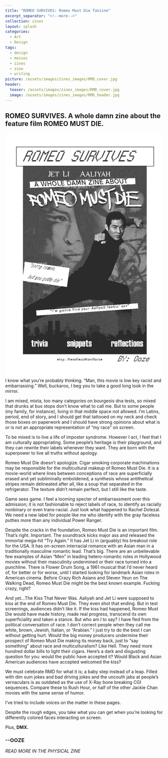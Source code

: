 ```yaml
---
title: "ROMEO SURVIVES: Romeo Must Die fanzine"
excerpt_separator: "<!--more-->"
collection: zines
layout: splash
categories:
  - Art
  - Design
tags:
  - design
  - movies
  - zines
  - zine
  - writing
picture: /assets/images/zines_images/RMD_cover.jpg
header:
  teaser: /assets/images/zines_images/RMD_cover.jpg
  image: /assets/images/zines_images/RMD_header.jpg
---
```

## ROMEO SURVIVES. A whole damn zine about the feature film ROMEO MUST DIE.  

<div class="image-container">
  <img src="/assets/images/zines_images/RMD_cover.jpg" alt="cover of the zine">
</div>
I know what you’re probably thinking. “Man, this movie is low key racist and embarrassing.” Well, buckaroo, I beg you to take a good long look in the mirror.

I am mixed, mixta,  too many categories on bourgeois dna tests, so mixed that drunks at bus stops don’t know what to call me. But to some  people (my  family, for instance), living in that middle space not allowed. I’m Latinx, period, end of story, and I should get that tattooed on my neck and check those boxes on paperwork and I should have strong opinions about what is or is not an appropriate representation of “my race” on screen. 

To be mixed is to live a life of imposter syndrome. However I act, I feel that I am culturally appropriating.  Some people’s heritage is their playground, and they can rewrite their labels whenever they want. They are born with the superpower to live all truths without apology.      

Romeo Must Die doesn’t apologize. Cigar smoking corporate machinations may be responsible for the multicultural makeup of Romeo Must Die. It is a movie-world where lines between conceptions of race are superficially erased and yet subliminally emboldened, a synthesis whose antithetical stripes remain delineated after all, like a soup that separated in the refrigerator. The texture didn’t remain perfect, but I still like the taste.

Game sees game. I feel a looming specter of embarrassment over this admission; it is not fashionable to reject labels of race, to identify as racially nonbinary or even trans-racial. Just look what happened to Rachel Dolezal. We need a new label for people like me who identify with the gray faceless putties more than any individual Power Ranger. 

Despite the cracks in the foundation, Romeo Must Die is an important film. That’s right. Important. The soundtrack kicks major ass and released the immortal mega-hit “Try Again.” It has Jet Li in (arguably) his breakout role for the USA. It has on-screen interracial romance with an Asian man in a traditionally masculine romantic lead. That’s big. There are an unbelievable few examples of Asian “Men” in leading hetero-romantic roles in Hollywood movies without their masculinity undermined or their race turned into a punchline. There is Flower Drum Song, a 1961 musical that I’d never heard of, for better or for worse, until I started looking for landmark Asian roles in American cinema. Before Crazy Rich Asians and Steven Yeun on The Walking Dead, Romeo Must Die might be the best known example. Fucking crazy, right? 

And yet...The Kiss That Never Was. Aaliyah and Jet Li were supposed to kiss at the end of Romeo Must Die. They even shot that ending. But in test screenings, audiences didn’t like it. If the kiss had happened, Romeo Must Die would have made history, made real progress, transcend its own superficiality and taken a stance. But who am I to say? I have fled from the political conversation of race. I don’t correct people when they call me white, brown, Jewish, Italian, or “Arabian.” I just try to do the best I can without getting hurt. Would the big money producers undermine their prospect of Romeo Must Die making its money back, just to “say something” about race and multiculturalism? Like Hell. They need more hundred dollar bills to light their cigars. Here’s a dark and disgusting question for you: would the public have accepted it? Would Black and Asian American audiences have accepted welcomed the kiss? 

We must celebrate RMD for what it is; a baby step instead of a leap. Filled with dim sum jokes and  bad driving jokes and the uncouth jabs at people’s vernaculars is as outdated as the use of X-Ray bone breaking CGI sequences. Compare these to Rush Hour, or half of the other Jackie Chan movies with the same sense of humor. 

I’ve tried to include voices on the matter in these pages.

Despite the rough edges, you take what you can get when you’re looking for differently colored faces interacting on screen.  

Plus, **DMX.**

### --OOZE
*READ MORE IN THE PHYSICAL ZINE*